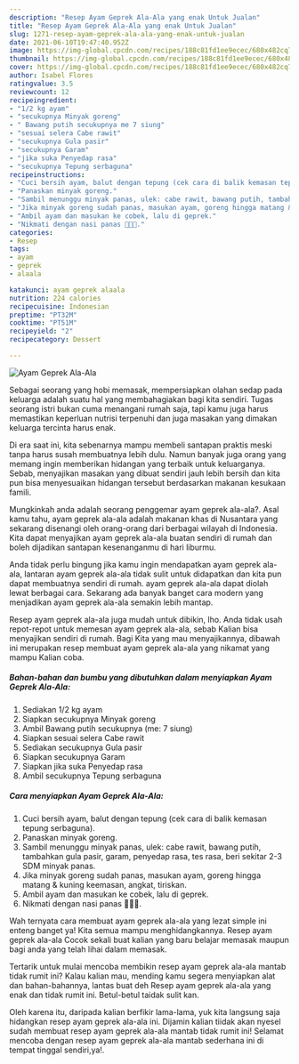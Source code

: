 ```yaml
---
description: "Resep Ayam Geprek Ala-Ala yang enak Untuk Jualan"
title: "Resep Ayam Geprek Ala-Ala yang enak Untuk Jualan"
slug: 1271-resep-ayam-geprek-ala-ala-yang-enak-untuk-jualan
date: 2021-06-10T19:47:40.952Z
image: https://img-global.cpcdn.com/recipes/188c81fd1ee9ecec/680x482cq70/ayam-geprek-ala-ala-foto-resep-utama.jpg
thumbnail: https://img-global.cpcdn.com/recipes/188c81fd1ee9ecec/680x482cq70/ayam-geprek-ala-ala-foto-resep-utama.jpg
cover: https://img-global.cpcdn.com/recipes/188c81fd1ee9ecec/680x482cq70/ayam-geprek-ala-ala-foto-resep-utama.jpg
author: Isabel Flores
ratingvalue: 3.5
reviewcount: 12
recipeingredient:
- "1/2 kg ayam"
- "secukupnya Minyak goreng"
- " Bawang putih secukupnya me 7 siung"
- "sesuai selera Cabe rawit"
- "secukupnya Gula pasir"
- "secukupnya Garam"
- "jika suka Penyedap rasa"
- "secukupnya Tepung serbaguna"
recipeinstructions:
- "Cuci bersih ayam, balut dengan tepung (cek cara di balik kemasan tepung serbaguna)."
- "Panaskan minyak goreng."
- "Sambil menunggu minyak panas, ulek: cabe rawit, bawang putih, tambahkan gula pasir, garam, penyedap rasa, tes rasa, beri sekitar 2-3 SDM minyak panas."
- "Jika minyak goreng sudah panas, masukan ayam, goreng hingga matang &amp; kuning keemasan, angkat, tiriskan."
- "Ambil ayam dan masukan ke cobek, lalu di geprek."
- "Nikmati dengan nasi panas 🥰🥰🥰."
categories:
- Resep
tags:
- ayam
- geprek
- alaala

katakunci: ayam geprek alaala 
nutrition: 224 calories
recipecuisine: Indonesian
preptime: "PT32M"
cooktime: "PT51M"
recipeyield: "2"
recipecategory: Dessert

---
```



![Ayam Geprek Ala-Ala](https://img-global.cpcdn.com/recipes/188c81fd1ee9ecec/680x482cq70/ayam-geprek-ala-ala-foto-resep-utama.jpg)

Sebagai seorang yang hobi memasak, mempersiapkan olahan sedap pada keluarga adalah suatu hal yang membahagiakan bagi kita sendiri. Tugas seorang istri bukan cuma menangani rumah saja, tapi kamu juga harus memastikan keperluan nutrisi terpenuhi dan juga masakan yang dimakan keluarga tercinta harus enak.

Di era  saat ini, kita sebenarnya mampu membeli santapan praktis meski tanpa harus susah membuatnya lebih dulu. Namun banyak juga orang yang memang ingin memberikan hidangan yang terbaik untuk keluarganya. Sebab, menyajikan masakan yang dibuat sendiri jauh lebih bersih dan kita pun bisa menyesuaikan hidangan tersebut berdasarkan makanan kesukaan famili. 



Mungkinkah anda adalah seorang penggemar ayam geprek ala-ala?. Asal kamu tahu, ayam geprek ala-ala adalah makanan khas di Nusantara yang sekarang disenangi oleh orang-orang dari berbagai wilayah di Indonesia. Kita dapat menyajikan ayam geprek ala-ala buatan sendiri di rumah dan boleh dijadikan santapan kesenanganmu di hari liburmu.

Anda tidak perlu bingung jika kamu ingin mendapatkan ayam geprek ala-ala, lantaran ayam geprek ala-ala tidak sulit untuk didapatkan dan kita pun dapat membuatnya sendiri di rumah. ayam geprek ala-ala dapat diolah lewat berbagai cara. Sekarang ada banyak banget cara modern yang menjadikan ayam geprek ala-ala semakin lebih mantap.

Resep ayam geprek ala-ala juga mudah untuk dibikin, lho. Anda tidak usah repot-repot untuk memesan ayam geprek ala-ala, sebab Kalian bisa menyajikan sendiri di rumah. Bagi Kita yang mau menyajikannya, dibawah ini merupakan resep membuat ayam geprek ala-ala yang nikamat yang mampu Kalian coba.

<!--inarticleads1-->

##### Bahan-bahan dan bumbu yang dibutuhkan dalam menyiapkan Ayam Geprek Ala-Ala:

1. Sediakan 1/2 kg ayam
1. Siapkan secukupnya Minyak goreng
1. Ambil  Bawang putih secukupnya (me: 7 siung)
1. Siapkan sesuai selera Cabe rawit
1. Sediakan secukupnya Gula pasir
1. Siapkan secukupnya Garam
1. Siapkan jika suka Penyedap rasa
1. Ambil secukupnya Tepung serbaguna




<!--inarticleads2-->

##### Cara menyiapkan Ayam Geprek Ala-Ala:

1. Cuci bersih ayam, balut dengan tepung (cek cara di balik kemasan tepung serbaguna).
1. Panaskan minyak goreng.
1. Sambil menunggu minyak panas, ulek: cabe rawit, bawang putih, tambahkan gula pasir, garam, penyedap rasa, tes rasa, beri sekitar 2-3 SDM minyak panas.
1. Jika minyak goreng sudah panas, masukan ayam, goreng hingga matang &amp; kuning keemasan, angkat, tiriskan.
1. Ambil ayam dan masukan ke cobek, lalu di geprek.
1. Nikmati dengan nasi panas 🥰🥰🥰.




Wah ternyata cara membuat ayam geprek ala-ala yang lezat simple ini enteng banget ya! Kita semua mampu menghidangkannya. Resep ayam geprek ala-ala Cocok sekali buat kalian yang baru belajar memasak maupun bagi anda yang telah lihai dalam memasak.

Tertarik untuk mulai mencoba membikin resep ayam geprek ala-ala mantab tidak rumit ini? Kalau kalian mau, mending kamu segera menyiapkan alat dan bahan-bahannya, lantas buat deh Resep ayam geprek ala-ala yang enak dan tidak rumit ini. Betul-betul taidak sulit kan. 

Oleh karena itu, daripada kalian berfikir lama-lama, yuk kita langsung saja hidangkan resep ayam geprek ala-ala ini. Dijamin kalian tiidak akan nyesel sudah membuat resep ayam geprek ala-ala mantab tidak rumit ini! Selamat mencoba dengan resep ayam geprek ala-ala mantab sederhana ini di tempat tinggal sendiri,ya!.

